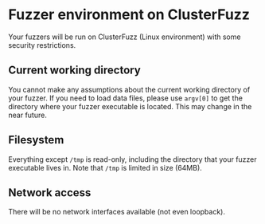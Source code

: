 # Fuzzer environment on ClusterFuzz

Your fuzzers will be run on ClusterFuzz (Linux environment) with some security restrictions.

## Current working directory

You cannot make any assumptions about the current working directory of your
fuzzer. If you need to load data files, please use `argv[0]` to get the
directory where your fuzzer executable is located. This may change in the near
future.

## Filesystem

Everything except `/tmp` is read-only, including the directory that your fuzzer
executable lives in. Note that `/tmp` is limited in size (64MB).

## Network access

There will be no network interfaces available (not even loopback).
